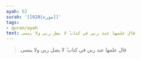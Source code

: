 ```yaml
---
ayah: 52
surah: '[[020|سورة]]'
tags:
- quran/ayah
text: قال علمها عند ربي في كتاب ۖ لا يضل ربي ولا ينسى
---
```

> قال علمها عند ربي في كتاب ۖ لا يضل ربي ولا ينسى
